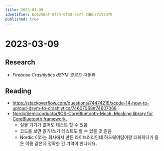 ```yaml
---
title: 2023-03-09
identifier: bc6256af-0f74-0f50-ee7f-3d6b77c95470
published: true
---
```


# 2023-03-09

## Research

* *Firebase Crashlytics dSYM 업로드 자동화*

## Reading

* https://stackoverflow.com/questions/74474219/xcode-14-how-to-upload-dsym-to-crashlytics/74607068#74607068
* [NordicSemiconductor/IOS-CoreBluetooth-Mock: Mocking library for CoreBluetooth framework.](https://github.com/NordicSemiconductor/IOS-CoreBluetooth-Mock)
  * 실물 기기가 없어도 테스트 할 수 있음
  * 코드를 보면 읽기/쓰기 테스트도 할 수 있을 것 같음
  * Nordic 이라는 회사에서 만든 라이브러리인데 하드웨어팀이랑 대화하다가 들은 이름 같은데 정확한 건 기억이 안나네요.
